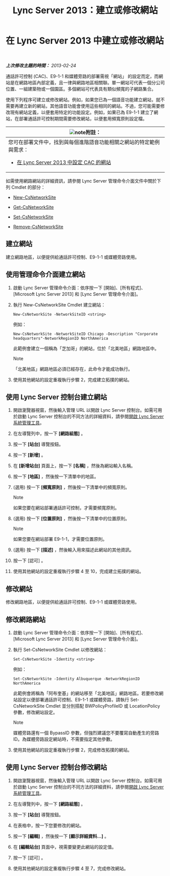 ﻿---
title: Lync Server 2013：建立或修改網站
TOCTitle: 建立或修改網站
ms:assetid: 14e24856-9996-4da4-9f31-300940bdf5aa
ms:mtpsurl: https://technet.microsoft.com/zh-tw/library/Gg398218(v=OCS.15)
ms:contentKeyID: 49290178
ms.date: 08/10/2015
mtps_version: v=OCS.15
ms.translationtype: HT
---

# 在 Lync Server 2013 中建立或修改網站

 

_**上次修改主題的時間：** 2013-02-24_

通話許可控制 (CAC)、E9-1-1 和媒體旁路的部署需視「網站」 的設定而定，而網站是在網路地區內部定義，且一律與網路地區相關聯。單一網站可代表一個分公司位置、一組建築物或一個園區。多個網站可代表具有類似頻寬的子網路集合。

使用下列程序可建立或修改網站。例如，如果您已為一個語音功能建立網站，就不需要再建立新的網站，其他語音功能會使用這些相同的網站。不過，您可能需要修改現有網站定義，以便套用特定的功能設定。例如，如果已為 E9-1-1 建立了網站，在部署通話許可控制期間需要修改網站，以便套用頻寬原則設定檔。

<table>
<colgroup>
<col style="width: 100%" />
</colgroup>
<thead>
<tr class="header">
<th><img src="images/Gg398811.note(OCS.15).gif" title="note" alt="note" />附註：</th>
</tr>
</thead>
<tbody>
<tr class="odd">
<td>您可在部署文件中，找到與每個進階語音功能相關之網站的特定範例與需求：
<ul>
<li><p><a href="lync-server-2013-configure-network-sites-for-cac.md">在 Lync Server 2013 中設定 CAC 的網站</a></p></li>
</ul></td>
</tr>
</tbody>
</table>


如需使用網路網站的詳細資訊，請參閱 Lync Server 管理命令介面文件中關於下列 Cmdlet 的部分：

  - [New-CsNetworkSite](https://docs.microsoft.com/en-us/powershell/module/skype/New-CsNetworkSite)

  - [Get-CsNetworkSite](https://docs.microsoft.com/en-us/powershell/module/skype/Get-CsNetworkSite)

  - [Set-CsNetworkSite](https://docs.microsoft.com/en-us/powershell/module/skype/Set-CsNetworkSite)

  - [Remove-CsNetworkSite](https://docs.microsoft.com/en-us/powershell/module/skype/Remove-CsNetworkSite)

## 建立網站

建立網路地區，以便提供給通話許可控制、E9-1-1 或媒體旁路使用。

## 使用管理命令介面建立網站

1.  啟動 Lync Server 管理命令介面：依序按一下 \[開始\]、\[所有程式\]、\[Microsoft Lync Server 2013\] 和 \[Lync Server 管理命令介面\]。

2.  執行 New-CsNetworkSite Cmdlet 建立網站：
    
        New-CsNetworkSite -NetworkSiteID <string>
    
    例如：
    
        New-CsNetworkSite -NetworkSiteID Chicago -Description "Corporate headquarters"-NetworkRegionID NorthAmerica
    
    此範例會建立一個稱為「芝加哥」的網站，位於「北美地區」網路地區中。
    
    > [!NOTE]  
    > 「北美地區」網路地區必須已經存在，此命令才能成功執行。
    


3.  使用其他網站的設定重複執行步驟 2，完成建立拓撲的網站。

## 使用 Lync Server 控制台建立網站

1.  開啟瀏覽器視窗，然後輸入管理 URL 以開啟 Lync Server 控制台。如需可用於啟動 Lync Server 控制台的不同方法的詳細資料，請參閱[開啟 Lync Server 系統管理工具](lync-server-2013-open-lync-server-administrative-tools.md)。

2.  在左導覽列中，按一下 **\[網路組態\]** 。

3.  按一下 **\[站台\]** 導覽按鈕。

4.  按一下 **\[新增\]** 。

5.  在 **\[新增站台\]** 頁面上，按一下 **\[名稱\]** ，然後為網站輸入名稱。

6.  按一下 **\[地區\]** ，然後按一下清單中的地區。

7.  (選用) 按一下 **\[頻寬原則\]** ，然後按一下清單中的頻寬原則。
    
    > [!NOTE]  
    > 如果您要在網站部署通話許可控制，才需要頻寬原則。
    


8.  (選用) 按一下 **\[位置原則\]** ，然後按一下清單中的位置原則。
    
    > [!NOTE]  
    > 如果您要在網站部署 E9-1-1，才需要位置原則。
    


9.  (選用) 按一下 **\[描述\]** ，然後輸入用來描述此網站的其他資訊。

10. 按一下 \[認可\] 。

11. 使用其他網站的設定重複執行步驟 4 至 10，完成建立拓撲的網站。

## 修改網站

修改網路地區，以便提供給通話許可控制、E9-1-1 或媒體旁路使用。

## 修改網路網站

1.  啟動 Lync Server 管理命令介面：依序按一下 \[開始\]、\[所有程式\]、\[Microsoft Lync Server 2013\] 和 \[Lync Server 管理命令介面\]。

2.  執行 Set-CsNetworkSite Cmdlet 以修改網站：
    
        Set-CsNetworkSite -Identity <string>
    
    例如：
    
        Set-CsNetworkSite -Identity Albuquerque -NetworkRegionID NorthAmerica
    
    此範例會將稱為「阿布奎基」的網站移至「北美地區」網路地區。若要修改網站設定以便部署通話許可控制、E9-1-1 或媒體旁路，請執行 Set-CsNetworkSite Cmdlet 並分別搭配 BWPolicyProfileID 或 LocationPolicy 參數，修改網站設定。
    
    > [!NOTE]  
    > 媒體旁路還有一個 BypassID 參數，但強烈建議您不要覆寫自動產生的旁路 ID。為媒體旁路設定網站時，不需要指定其他參數。
    


3.  使用其他網站的設定重複執行步驟 2，完成修改拓撲的網站。

## 使用 Lync Server 控制台修改網站

1.  開啟瀏覽器視窗，然後輸入管理 URL 以開啟 Lync Server 控制台。如需可用於啟動 Lync Server 控制台的不同方法的詳細資料，請參閱[開啟 Lync Server 系統管理工具](lync-server-2013-open-lync-server-administrative-tools.md)。

2.  在左導覽列中，按一下 **\[網路組態\]** 。

3.  按一下 **\[站台\]** 導覽按鈕。

4.  在表格中，按一下您要修改的網站。

5.  按一下 **\[編輯\]** ，然後按一下 **\[顯示詳細資料...\]** 。

6.  在 **\[編輯站台\]** 頁面中，視需要變更此網站的設定值。

7.  按一下 \[認可\] 。

8.  使用其他網站的設定重複執行步驟 4 至 7，完成修改網站。

